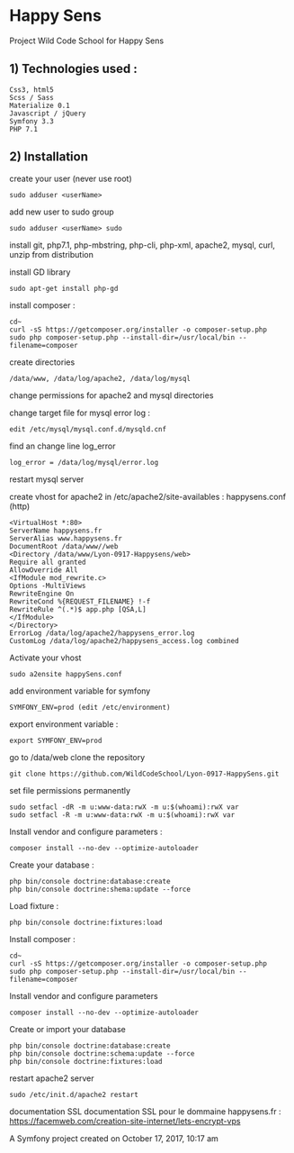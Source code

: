 Happy Sens
==========

Project Wild Code School for Happy Sens

## 1) Technologies used :

    Css3, html5
    Scss / Sass
    Materialize 0.1 
    Javascript / jQuery
    Symfony 3.3
    PHP 7.1 

## 2) Installation 


create your user (never use root)

    sudo adduser <userName>

add new user to sudo group

    sudo adduser <userName> sudo

install git, php7.1, php-mbstring, php-cli, php-xml, apache2, mysql, curl, unzip from distribution

install GD library

    sudo apt-get install php-gd 

install composer :

    cd~ 
    curl -sS https://getcomposer.org/installer -o composer-setup.php
    sudo php composer-setup.php --install-dir=/usr/local/bin --filename=composer

create directories

    /data/www, /data/log/apache2, /data/log/mysql

change permissions for apache2 and mysql directories

change target file for mysql error log :

    edit /etc/mysql/mysql.conf.d/mysqld.cnf

find an change line log_error

    log_error = /data/log/mysql/error.log

restart mysql server

create vhost for apache2 in /etc/apache2/site-availables : happysens.conf (http)

    <VirtualHost *:80>
    ServerName happysens.fr
    ServerAlias www.happysens.fr
    DocumentRoot /data/www//web
    <Directory /data/www/Lyon-0917-Happysens/web>
    Require all granted
    AllowOverride All
    <IfModule mod_rewrite.c>
    Options -MultiViews
    RewriteEngine On
    RewriteCond %{REQUEST_FILENAME} !-f
    RewriteRule ^(.*)$ app.php [QSA,L]
    </IfModule>
    </Directory>
    ErrorLog /data/log/apache2/happysens_error.log
    CustomLog /data/log/apache2/happysens_access.log combined
</VirtualHost>

Activate your vhost

    sudo a2ensite happySens.conf

add environment variable for symfony

    SYMFONY_ENV=prod (edit /etc/environment)

export environment variable :

    export SYMFONY_ENV=prod

go to /data/web clone the repository

    git clone https://github.com/WildCodeSchool/Lyon-0917-HappySens.git

set file permissions permanently

    sudo setfacl -dR -m u:www-data:rwX -m u:$(whoami):rwX var
    sudo setfacl -R -m u:www-data:rwX -m u:$(whoami):rwX var

Install vendor and configure parameters :

    composer install --no-dev --optimize-autoloader

Create your database :

    php bin/console doctrine:database:create
    php bin/console doctrine:shema:update --force
    
Load fixture :
     
    php bin/console doctrine:fixtures:load 

Install composer :

    cd~ 
    curl -sS https://getcomposer.org/installer -o composer-setup.php
    sudo php composer-setup.php --install-dir=/usr/local/bin --filename=composer

Install vendor and configure parameters

    composer install --no-dev --optimize-autoloader

Create or import your database

    php bin/console doctrine:database:create
    php bin/console doctrine:schema:update --force
    php bin/console doctrine:fixtures:load  

restart apache2 server

    sudo /etc/init.d/apache2 restart

documentation SSL 
documentation SSL pour le dommaine happysens.fr : https://facemweb.com/creation-site-internet/lets-encrypt-vps 

A Symfony project created on October 17, 2017, 10:17 am